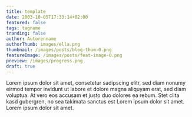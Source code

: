 ```yaml
---
title: template
date: 2003-10-05T17:33:14+02:00
featured: false
tags: tagname
tranding: false
author: Autorenname
authorThumb: images/ella.png
thumbnail: /images/posts/blog-thum-0.png
featureImage: /images/posts/feat-image-0.png
preview: /images/progress.png
draft: true
---
```



Lorem ipsum dolor sit amet, consetetur sadipscing elitr, sed diam nonumy eirmod tempor invidunt ut labore et dolore magna aliquyam erat, sed diam voluptua. At vero eos accusam et justo duo dolores ea rebum. Stet clita kasd gubergren, no sea takimata sanctus est Lorem ipsum dolor sit amet. Lorem ipsum dolor sit amet.